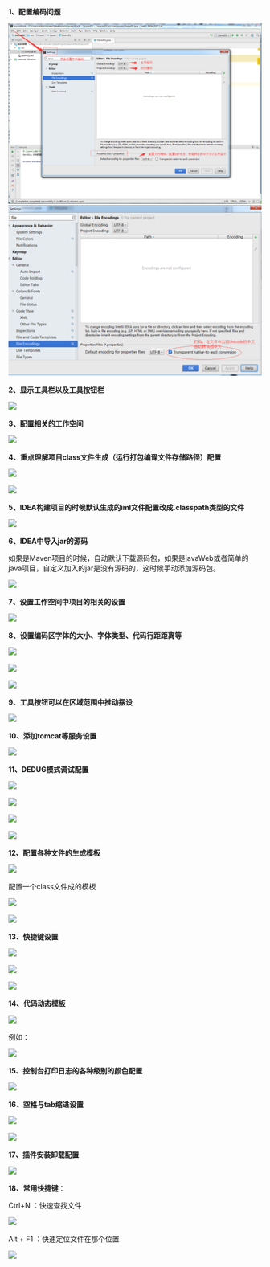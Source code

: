 **1、配置编码问题**

![](/assets/图片1.png)![](/assets/图片2.png)

**2、显示工具栏以及工具按钮栏**

![](file:///C:\Users\18397\AppData\Local\Temp\ksohtml40408\wps3.jpg)

**3、配置相关的工作空间**

![](file:///C:\Users\18397\AppData\Local\Temp\ksohtml40408\wps4.jpg)

**4、重点理解项目class文件生成（运行打包编译文件存储路径）配置**

![](file:///C:\Users\18397\AppData\Local\Temp\ksohtml40408\wps5.jpg)

![](file:///C:\Users\18397\AppData\Local\Temp\ksohtml40408\wps6.jpg)

**5、IDEA构建项目的时候默认生成的iml文件配置改成.classpath类型的文件**

![](file:///C:\Users\18397\AppData\Local\Temp\ksohtml40408\wps7.jpg)

**6、IDEA中导入jar的源码**

如果是Maven项目的时候，自动默认下载源码包，如果是javaWeb或者简单的java项目，自定义加入的jar是没有源码的，这时候手动添加源码包。

![](file:///C:\Users\18397\AppData\Local\Temp\ksohtml40408\wps8.jpg)

**7、设置工作空间中项目的相关的设置**

![](file:///C:\Users\18397\AppData\Local\Temp\ksohtml40408\wps9.jpg)

**8、设置编码区字体的大小、字体类型、代码行距距离等**

![](file:///C:\Users\18397\AppData\Local\Temp\ksohtml40408\wps10.jpg)

![](file:///C:\Users\18397\AppData\Local\Temp\ksohtml40408\wps11.jpg)

![](file:///C:\Users\18397\AppData\Local\Temp\ksohtml40408\wps12.jpg)

**9、工具按钮可以在区域范围中推动摆设**

![](file:///C:\Users\18397\AppData\Local\Temp\ksohtml40408\wps13.jpg)

**10、添加tomcat等服务设置**

![](file:///C:\Users\18397\AppData\Local\Temp\ksohtml40408\wps14.jpg)

**11、DEDUG模式调试配置**

![](file:///C:\Users\18397\AppData\Local\Temp\ksohtml40408\wps15.jpg)

![](file:///C:\Users\18397\AppData\Local\Temp\ksohtml40408\wps16.jpg)

![](file:///C:\Users\18397\AppData\Local\Temp\ksohtml40408\wps17.jpg)

![](file:///C:\Users\18397\AppData\Local\Temp\ksohtml40408\wps18.jpg)

**12、配置各种文件的生成模板**

![](file:///C:\Users\18397\AppData\Local\Temp\ksohtml40408\wps19.jpg)

配置一个class文件成的模板

![](file:///C:\Users\18397\AppData\Local\Temp\ksohtml40408\wps20.jpg)

![](file:///C:\Users\18397\AppData\Local\Temp\ksohtml40408\wps21.jpg)

**13、快捷键设置**

![](file:///C:\Users\18397\AppData\Local\Temp\ksohtml40408\wps22.jpg)

![](file:///C:\Users\18397\AppData\Local\Temp\ksohtml40408\wps23.jpg)

![](file:///C:\Users\18397\AppData\Local\Temp\ksohtml40408\wps24.jpg)

**14、代码动态模板**

![](file:///C:\Users\18397\AppData\Local\Temp\ksohtml40408\wps25.jpg)

例如：

![](file:///C:\Users\18397\AppData\Local\Temp\ksohtml40408\wps26.jpg)

**15、控制台打印日志的各种级别的颜色配置**

![](file:///C:\Users\18397\AppData\Local\Temp\ksohtml40408\wps27.jpg)

**16、空格与tab缩进设置**

![](file:///C:\Users\18397\AppData\Local\Temp\ksohtml40408\wps28.jpg)

![](file:///C:\Users\18397\AppData\Local\Temp\ksohtml40408\wps29.jpg)

**17、插件安装卸载配置**

![](file:///C:\Users\18397\AppData\Local\Temp\ksohtml40408\wps30.jpg)

**18、常用快捷键**：

Ctrl+N ：快速查找文件

![](file:///C:\Users\18397\AppData\Local\Temp\ksohtml40408\wps31.jpg)

Alt + F1 ：快速定位文件在那个位置

![](file:///C:\Users\18397\AppData\Local\Temp\ksohtml40408\wps32.jpg)

